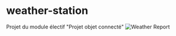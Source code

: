 # weather-station
Projet du module électif "Projet objet connecté"
![Weather Report](https://static.wikia.nocookie.net/jjba/images/c/c7/Weather_report_profile.png/revision/latest?cb=20230202132139)
